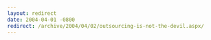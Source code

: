 ```yaml
---
layout: redirect
date: 2004-04-01 -0800
redirect: /archive/2004/04/02/outsourcing-is-not-the-devil.aspx/
---
```

